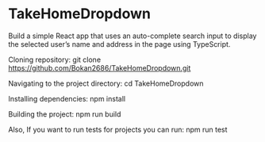 # TakeHomeDropdown
Build a simple React app that uses an auto-complete search input to display the selected user’s name and address in the page using TypeScript.


Cloning repository: 
git clone https://github.com/Bokan2686/TakeHomeDropdown.git


Navigating to the project directory: 
cd TakeHomeDropdown


Installing dependencies: 
npm install


Building the project: 
npm run build

Also,
If you want to run tests for projects you can run:
npm run test
